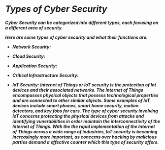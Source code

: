 # **_Types of Cyber Security_**
**_Cyber Security can be categorized into different types, each focusing on a different area of security._</p>**
**_<p>Here are some types of cyber security and what their functions are: </p>_**
+ **_<p>Network Security:  </p>_**
+ **_<p>Cloud Security: </p>_**
+ **_<p>Application Security: </p>_**
+ **_<p>Critical Infrastructure Security: </p>_**
+ **_<p>IoT Security: Internet of Things or IoT security is the protection of Iot devices and their associated networks. The Internet of Things encompasses physical objects that possess technological properties and are connected to other similar objects. Some examples of IoT devices include smart phones, smart home security, motion detectors, and key fobs for cars. The type of cyber security involving IoT concerns protecting the physical devices from attacks and identifying vunerabilities in order maintain the interconnectivity of the Internet of Things. With the the rapid implementation of the Internet of Things across a wide range of industries, IoT security is becoming increasingly more important, as concerns over hacking by malicious parties demand a effective counter which this type of security offers.</p>_**
